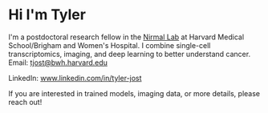 # Hi I'm Tyler
I'm a postdoctoral research fellow in the [Nirmal Lab](https://nirmallab.com) at Harvard Medical School/Brigham and Women's Hospital. I combine single-cell transcriptomics, imaging, and deep learning to better understand cancer.
Email: tjost@bwh.harvard.edu

LinkedIn: www.linkedin.com/in/tyler-jost

If you are interested in trained models, imaging data, or more details, please reach out!
<!---
TylerJost/TylerJost is a ✨ special ✨ repository because its `README.md` (this file) appears on your GitHub profile.
You can click the Preview link to take a look at your changes.
--->

<!---
# Project Overview
## In Progress Projects
### Statistical Distance for Marker Identification
Using an eco-evolutionary approach to cancer is of key importance when understanding cancer. However, it's uncommon even for *in-vitro* work to take into account distinctive phenotypes. Often, these phenotypes are only discovered after endpoint assays such as single-cell RNA sequencing. To address this, I used the Earth Mover's Distance (EMD) to quantify how separated distinctive phenotypes were using only one gene. Crucially, EMD has properties that make it able to identify genes that would be otherwised overlooked with other methods because EMD is sensitive to outlier populations. I was able to find genes that provided excellent separation identified phenotypes through gene expression, and my coworker isolated them through flow activated cell sorting. I then validated this separation using 3'-Tag RNA seq. 

![](/figures/231Expression.png)

UMAP and gene expression histograms for a top MDA-MB-231 cell line marker, ESAM.

Link: TBD

### Cell Morphology for Transcriptomic Subpopulations
Cell morphology work often focuses on shape and texture, and typically identification is not done on subpopulations *within* a cell line but instead on other features such as metastatic variability, gene deletions, etc. We wanted to know if cells with transcriptomic changes within a cell line could also be identified using basic phase contrast imaging. To do so, we used our isolated populations found from the statistical approach mentioned above. We labeled each subpopulations and used a convolutional neural network to identify subpopulation. We found that, despite being relatively unperturbed, intra cell line populations are identifiable through computer vision. Additionally, we found that including neighborhood interactions instead of just shape and texture (possible primarily due to our use of deep learning) allowed us to improve our classification abilities. 

<img src=/figures/increasingBB.png width=50% height=50%>
The AUC increases (bottom) until the bounding box is made to be too large. Example images are on the top panel

Link: TBD
## Unpublished Projects
### Deep Learning for Raman Spectroscopy
Raman spectroscopy is an imaging modality that already has multiple industrial uses for identification of chemicals. It has also been demonstrated to be a reliable tool for label-free identification of biological matter such as pathogenic bacteria. We questioned whether it would be useful for identifying cells with minimal RNA expression differences that would normally be identifiable only through sequencing methods. While this project never reached publication status, it was an interesting venture into 3D convolutional neural networks. Previous work only used the maximum intensity image, however we hypothesized that using all of the spectra within a cell could provide a better input for a deep neural network. We maxed out at 80% accuracy, which is likely lower than what it can do, but gathering enough data to satisfy a deep neural network is one of the most difficult challenges that needs to be addressed on an experimental level. 

![](/figures/ramanImage.png)

Raman spectroscopy representations for a singular cell. On the left is the projection image, but the right contains all of the information for each pixel on the left. Incorporating this information could give greater insight into subtle changes in cell state.

### Longitudinal Microscopy Database
In the field of mathematical biology, there is a strong need for the reuse of data. Machine learning has largely standardized a lot of this, and it's easy for me to try out a new network structure, etc. on MNIST, CIFAR-10, and more by just downloading the dataset. A lot of this lack of reuse could be solved by a central repository. But doing so requires something standardized and fast. To accomplish this, I designed a MySQL database as well as a frontend to access this data. This was a great way to become familiar with MySQL, specifically building out the database in a way that made sense for all types of experiments. For example, within our machine alone you can vary fluorescence, the way the amount of cells is reported, the level of depth the image was taken, and more. But after it was built, accessing the data was *much* more enjoyable than flat CSVs. 

![](/figures/databaseRepresentation.png)

The entity relationship diagram for the database. 
--->
